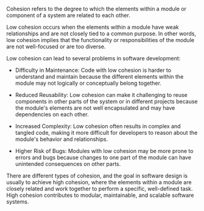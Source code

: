 Cohesion refers to the degree to which the elements within a module or 
component of a system are related to each other. 

Low cohesion occurs when the elements within a module have weak relationships 
and are not closely tied to a common purpose. In other words, low cohesion 
implies that the functionality or responsibilities of the module are not 
well-focused or are too diverse.

Low cohesion can lead to several problems in software development:

- Difficulty in Maintenance: Code with low cohesion is harder to 
 understand and maintain because the different elements within the module 
 may not logically or conceptually belong together.

- Reduced Reusability: Low cohesion can make it challenging to reuse components 
  in other parts of the system or in different projects because the module's 
  elements are not well encapsulated and may have dependencies on each other.

- Increased Complexity: Low cohesion often results in complex and tangled code, 
  making it more difficult for developers to reason about the module's behavior 
  and relationships.

- Higher Risk of Bugs: Modules with low cohesion may be more prone to errors 
  and bugs because changes to one part of the module can have unintended 
  consequences on other parts.

There are different types of cohesion, and the goal in software design is 
usually to achieve high cohesion, where the elements within a module are 
closely related and work together to perform a specific, well-defined task. 
High cohesion contributes to modular, maintainable, and scalable software 
systems.





